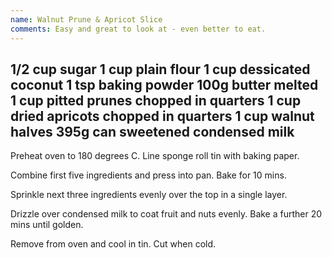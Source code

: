 ```yaml
---
name: Walnut Prune & Apricot Slice
comments: Easy and great to look at - even better to eat.
---
```

1/2 cup sugar
1 cup plain flour
1 cup dessicated coconut
1 tsp baking powder
100g butter melted
1 cup pitted prunes chopped in quarters
1 cup dried apricots chopped in quarters
1 cup walnut halves
395g can sweetened condensed milk
---
Preheat oven to 180 degrees C.  Line sponge roll tin with baking paper.

Combine first five ingredients and press into pan.
Bake for 10 mins.

Sprinkle next three ingredients evenly over the top in a single layer.

Drizzle over condensed milk to coat fruit and nuts evenly.
Bake a further 20 mins until golden.

Remove from oven and cool in tin.  Cut when cold.

